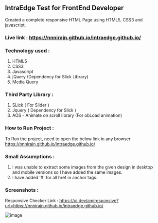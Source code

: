## IntraEdge Test for FrontEnd Developer

Created a complete responsive HTML Page using HTML5, CSS3 and javascript.

### Live link : https://nnnirajn.github.io/intraedge.github.io/

### Technology used :
1. HTML5
2. CSS3 
3. Javascript
4. jQuery (Dependency for Slick Library)
5. Media Query 

### Third Party Library :
1. SLick ( For Slider )
2. Jquery ( Dependency for Slick )
3. AOS - Animate on scroll library (For obLoad animation) 

### How to Run Project :
To Run the project, need to open the below link in any browser 
https://nnnirajn.github.io/intraedge.github.io/

### Small Assumptions :
1. I was unable to extract some images from the given design in desktop and mobile versions so I have added the same images.
2. I have added '#' for all href in anchor tags.

### Screenshots :
Responsive Checker Link : https://ui.dev/amiresponsive?url=https://nnnirajn.github.io/intraedge.github.io/


![image](https://github.com/nnnirajn/intraedge.github.io/assets/33897387/d2c0c6ca-0819-485f-99b8-f45ad4b44cec)


